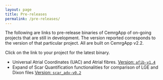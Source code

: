 ```yaml
---
layout: page
title: Pre-releases
permalink: /pre-releases/
---
```


The following are links to pre-release binaries of CemrgApp of on-going projects that are still in development. 
The version reported corresponds to the version of that particular project. All are built on CemrgApp v2.2.

Click on the link to your project for the latest binary.

+ Universal Atrial Coordinates (UAC) and Atrial fibres. [Version: `afib-v1.4`](https://github.com/alonsoJASL/CemrgApp/releases/tag/v2.2_afib-v1.4)
+ Expand of Scar Quantification functionalities for comparison of LGE and Dixon files [Version: `scar_adv-v0.2`](https://github.com/alonsoJASL/CemrgApp/releases/tag/v2.2_scar_adv-v0.2)
